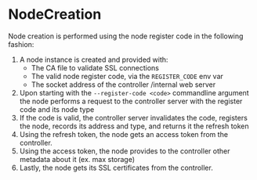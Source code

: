 # NodeCreation

Node creation is performed using the node register code in the following fashion:

1. A node instance is created and provided with:
    - The CA file to validate SSL connections
    - The valid node register code, via the `REGISTER_CODE` env var
    - The socket address of the controller /internal web server
2. Upon starting with the `--register-code <code>` commandline argument the node performs a request to the controller
   server with the register code and its node type
3. If the code is valid, the controller server invalidates the code, registers the node, records its address and type,
   and returns it the refresh token
4. Using the refresh token, the node gets an access token from the controller.
5. Using the access token, the node provides to the controller other metadata about it (ex. max storage)
6. Lastly, the node gets its SSL certificates from the controller.